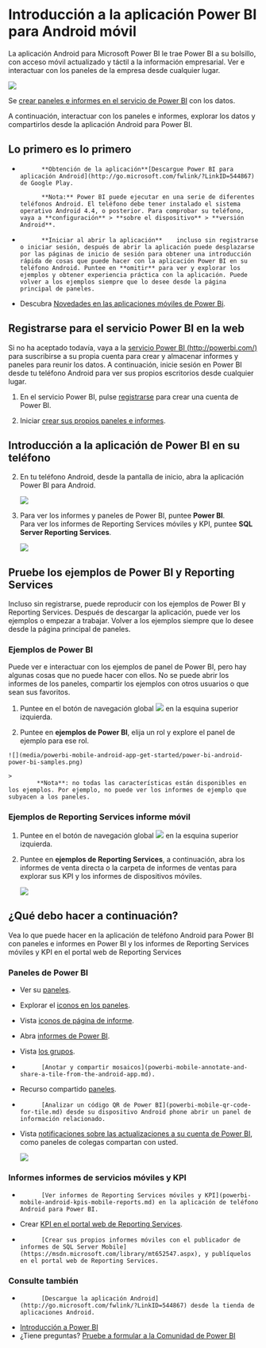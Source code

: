 <properties 
   pageTitle="Introducción a la aplicación Power BI para Android móvil"
   description="La aplicación móvil Android para Microsoft Power BI le trae Power BI a su bolsillo, con acceso móvil actualizado y táctil a la información empresarial."
   services="powerbi" 
   documentationCenter="" 
   authors="maggiesMSFT" 
   manager="mblythe" 
   backup=""
   editor=""
   tags=""
   qualityFocus="monitoring"
   qualityDate="05/18/2016"/>
 
<tags
   ms.service="powerbi"
   ms.devlang="NA"
   ms.topic="article"
   ms.tgt_pltfrm="NA"
   ms.workload="powerbi"
   ms.date="09/30/2016"
   ms.author="maggies"/>

# Introducción a la aplicación Power BI para Android móvil

La aplicación Android para Microsoft Power BI le trae Power BI a su bolsillo, con acceso móvil actualizado y táctil a la información empresarial. Ver e interactuar con los paneles de la empresa desde cualquier lugar.

![](media/powerbi-mobile-android-app-get-started/power-bi-android-dashboard-optimized.png)

Se [crear paneles e informes en el servicio de Power BI](powerbi-service-get-started.md) con los datos. 

A continuación, interactuar con los paneles e informes, explorar los datos y compartirlos desde la aplicación Android para Power BI.

## Lo primero es lo primero

-   
            **Obtención de la aplicación**[Descargue Power BI para aplicación Android](http://go.microsoft.com/fwlink/?LinkID=544867) de Google Play.  

    >
            **Nota:** Power BI puede ejecutar en una serie de diferentes teléfonos Android. El teléfono debe tener instalado el sistema operativo Android 4.4, o posterior. Para comprobar su teléfono, vaya a **configuración** > **sobre el dispositivo** > **versión Android**. 

-   
            **Iniciar al abrir la aplicación**    incluso sin registrarse o iniciar sesión, después de abrir la aplicación puede desplazarse por las páginas de inicio de sesión para obtener una introducción rápida de cosas que puede hacer con la aplicación Power BI en su teléfono Android. Puntee en **omitir** para ver y explorar los ejemplos y obtener experiencia práctica con la aplicación. Puede volver a los ejemplos siempre que lo desee desde la página principal de paneles.

-   Descubra [Novedades en las aplicaciones móviles de Power Bi](powerbi-mobile-whats-new-in-the-mobile-apps.md).

## Registrarse para el servicio Power BI en la web

Si no ha aceptado todavía, vaya a la [servicio Power BI (http://powerbi.com/)](http://powerbi.com/) para suscribirse a su propia cuenta para crear y almacenar informes y paneles para reunir los datos. A continuación, inicie sesión en Power BI desde tu teléfono Android para ver sus propios escritorios desde cualquier lugar.

1.  En el servicio Power BI, pulse [registrarse](http://go.microsoft.com/fwlink/?LinkID=513879) para crear una cuenta de Power BI.

2.   Iniciar [crear sus propios paneles e informes](powerbi-service-get-started.md).

## Introducción a la aplicación de Power BI en su teléfono

2.  En tu teléfono Android, desde la pantalla de inicio, abra la aplicación Power BI para Android.

    ![](media/powerbi-mobile-android-app-get-started/power-bi-logo-android.png)

3.  Para ver los informes y paneles de Power BI, puntee **Power BI**.  
   Para ver los informes de Reporting Services móviles y KPI, puntee **SQL Server Reporting Services**.

    ![](media/powerbi-mobile-android-app-get-started/power-bi-android-connect.png)

## Pruebe los ejemplos de Power BI y Reporting Services  
Incluso sin registrarse, puede reproducir con los ejemplos de Power BI y Reporting Services. Después de descargar la aplicación, puede ver los ejemplos o empezar a trabajar. Volver a los ejemplos siempre que lo desee desde la página principal de paneles.

### Ejemplos de Power BI

Puede ver e interactuar con los ejemplos de panel de Power BI, pero hay algunas cosas que no puede hacer con ellos. No se puede abrir los informes de los paneles, compartir los ejemplos con otros usuarios o que sean sus favoritos.

1.   Puntee en el botón de navegación global ![](media/powerbi-mobile-android-app-get-started/power-bi-android-options-icon.png) en la esquina superior izquierda.
  
2.   Puntee en **ejemplos de Power BI**, elija un rol y explore el panel de ejemplo para ese rol.  

    ![](media/powerbi-mobile-android-app-get-started/power-bi-android-power-bi-samples.png)

    >
            **Nota**: no todas las características están disponibles en los ejemplos. Por ejemplo, no puede ver los informes de ejemplo que subyacen a los paneles. 

### Ejemplos de Reporting Services informe móvil

1.   Puntee en el botón de navegación global ![](media/powerbi-mobile-android-app-get-started/power-bi-android-options-icon.png) en la esquina superior izquierda.

2.  Puntee en **ejemplos de Reporting Services**, a continuación, abra los informes de venta directa o la carpeta de informes de ventas para explorar sus KPI y los informes de dispositivos móviles.

    ![](media/powerbi-mobile-android-app-get-started/power-bi-android-reporting-services-samples.png)

## ¿Qué debo hacer a continuación?

Vea lo que puede hacer en la aplicación de teléfono Android para Power BI con paneles e informes en Power BI y los informes de Reporting Services móviles y KPI en el portal web de Reporting Services

### Paneles de Power BI

-   Ver su [paneles](powerbi-mobile-dashboards-in-the-android-app.md).
-   Explorar el [iconos en los paneles](powerbi-mobile-tiles-in-the-android-app.md).
-   Vista [iconos de página de informe](powerbi-mobile-report-page-tiles-in-the-android-app.md).
-   Abra [informes de Power BI](powerbi-mobile-reports-in-the-android-app.md).
-   Vista [los grupos](powerbi-mobile-groups-in-the-android-app.md).
-   
            [Anotar y compartir mosaicos](powerbi-mobile-annotate-and-share-a-tile-from-the-android-app.md).
-   Recurso compartido [paneles](powerbi-mobile-share-a-dashboard-from-the-android-app.md).
-   
            [Analizar un código QR de Power BI](powerbi-mobile-qr-code-for-tile.md) desde su dispositivo Android phone abrir un panel de información relacionado. 
-   Vista [notificaciones sobre las actualizaciones a su cuenta de Power BI](powerbi-mobile-notification-center.md), como paneles de colegas compartan con usted.

    ![](media/powerbi-mobile-android-app-get-started/power-bi-android-notifications.png)

### Informes informes de servicios móviles y KPI

- 
            [Ver informes de Reporting Services móviles y KPI](powerbi-mobile-android-kpis-mobile-reports.md) en la aplicación de teléfono Android para Power BI.
- Crear [KPI en el portal web de Reporting Services](https://msdn.microsoft.com/library/mt683632.aspx).
- 
            [Crear sus propios informes móviles con el publicador de informes de SQL Server Mobile](https://msdn.microsoft.com/library/mt652547.aspx), y publíquelos en el portal web de Reporting Services.

### Consulte también

-  
            [Descargue la aplicación Android](http://go.microsoft.com/fwlink/?LinkID=544867) desde la tienda de aplicaciones Android.
-  [Introducción a Power BI](powerbi-service-get-started.md)
- ¿Tiene preguntas? [Pruebe a formular a la Comunidad de Power BI](http://community.powerbi.com/)
